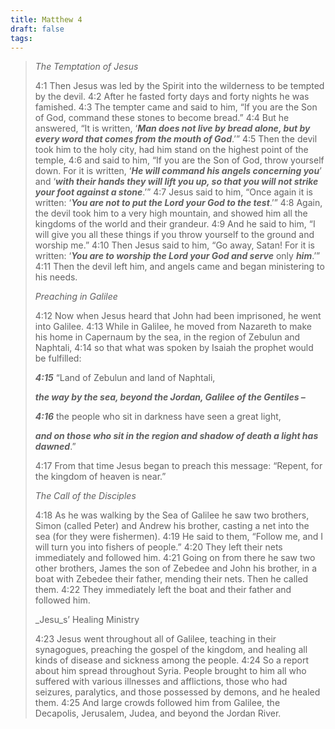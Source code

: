 ```yaml
---
title: Matthew 4
draft: false
tags:
---
```

> _The Temptation of Jesus_
> 
> 4:1 Then Jesus was led by the Spirit into the wilderness to be tempted by the devil. 4:2 After he fasted forty days and forty nights he was famished. 4:3 The tempter came and said to him, “If you are the Son of God, command these stones to become bread.” 4:4 But he answered, “It is written, ‘**_Man does not live by bread alone, but by every word that comes from the mouth of God_**.’” 4:5 Then the devil took him to the holy city, had him stand on the highest point of the temple, 4:6 and said to him, “If you are the Son of God, throw yourself down. For it is written, ‘**_He will command his angels concerning you_**’ and ‘**_with their hands they will lift you up, so that you will not strike your foot against a stone_**.’” 4:7 Jesus said to him, “Once again it is written: ‘**_You are not to put the Lord your God to the test_**.’” 4:8 Again, the devil took him to a very high mountain, and showed him all the kingdoms of the world and their grandeur. 4:9 And he said to him, “I will give you all these things if you throw yourself to the ground and worship me.” 4:10 Then Jesus said to him, “Go away, Satan! For it is written: ‘**_You are to worship the Lord your God and serve_** only **_him_**.’” 4:11 Then the devil left him, and angels came and began ministering to his needs.
> 
> _Preaching in Galilee_
> 
> 4:12 Now when Jesus heard that John had been imprisoned, he went into Galilee. 4:13 While in Galilee, he moved from Nazareth to make his home in Capernaum by the sea, in the region of Zebulun and Naphtali, 4:14 so that what was spoken by Isaiah the prophet would be fulfilled:
> 
> **_4:15_** “Land of Zebulun and land of Naphtali,
> 
> **_the way by the sea, beyond the Jordan, Galilee of the Gentiles –_**
> 
> **_4:16_** the people who sit in darkness have seen a great light,
> 
> **_and on those who sit in the region and shadow of death a light has dawned_**.”
> 
> 4:17 From that time Jesus began to preach this message: “Repent, for the kingdom of heaven is near.”
> 
> _The Call of the Disciples_
> 
> 4:18 As he was walking by the Sea of Galilee he saw two brothers, Simon (called Peter) and Andrew his brother, casting a net into the sea (for they were fishermen). 4:19 He said to them, “Follow me, and I will turn you into fishers of people.” 4:20 They left their nets immediately and followed him. 4:21 Going on from there he saw two other brothers, James the son of Zebedee and John his brother, in a boat with Zebedee their father, mending their nets. Then he called them. 4:22 They immediately left the boat and their father and followed him.
> 
> _Jesu_s’ Healing Ministry
> 
> 4:23 Jesus went throughout all of Galilee, teaching in their synagogues, preaching the gospel of the kingdom, and healing all kinds of disease and sickness among the people. 4:24 So a report about him spread throughout Syria. People brought to him all who suffered with various illnesses and afflictions, those who had seizures, paralytics, and those possessed by demons, and he healed them. 4:25 And large crowds followed him from Galilee, the Decapolis, Jerusalem, Judea, and beyond the Jordan River.